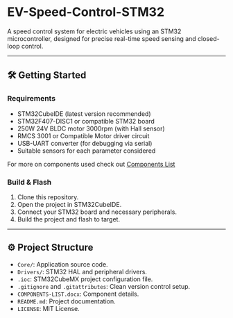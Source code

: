 # EV-Speed-Control-STM32

A speed control system for electric vehicles using an STM32 microcontroller, designed for precise real-time speed sensing and closed-loop control.

---

## 🛠️ Getting Started

### Requirements

- STM32CubeIDE (latest version recommended)
- STM32F407-DISC1 or compatible STM32 board
- 250W 24V BLDC motor 3000rpm (with Hall sensor)
- RMCS 3001 or Compatible Motor driver circuit 
- USB-UART converter (for debugging via serial)
- Suitable sensors for each parameter considered

For more on components used check out [Components List](./Documentation/IFP%20Components%20List.docx)


### Build & Flash

1. Clone this repository.
2. Open the project in STM32CubeIDE.
3. Connect your STM32 board and necessary peripherals.
4. Build the project and flash to target.

---

## ⚙️ Project Structure

- `Core/`: Application source code.
- `Drivers/`: STM32 HAL and peripheral drivers.
- `.ioc`: STM32CubeMX project configuration file.
- `.gitignore` and `.gitattributes`: Clean version control setup.
- `COMPONENTS-LIST.docx`: Component details.
- `README.md`: Project documentation.
- `LICENSE`: MIT License.

